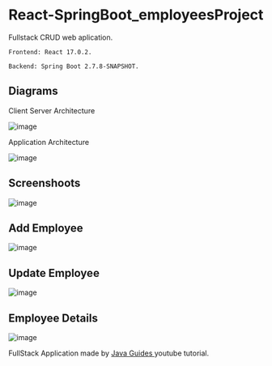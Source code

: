 # React-SpringBoot_employeesProject
Fullstack CRUD web aplication.
```
Frontend: React 17.0.2.
```
```
Backend: Spring Boot 2.7.8-SNAPSHOT.
```
## Diagrams
Client Server Architecture

![image](https://user-images.githubusercontent.com/67779237/126106242-6270c3fd-6853-4f0a-8da4-dafc564c4fb4.png)

Application Architecture

![image](https://user-images.githubusercontent.com/67779237/126106327-a7738577-8108-4908-82dc-8e1d3b646f31.png)

## Screenshoots
![image](https://user-images.githubusercontent.com/67779237/126105642-b7cbc127-9f66-42f3-8c1a-676520e74f96.png)

## Add Employee
![image](https://user-images.githubusercontent.com/67779237/126105689-59f20d25-1400-4e38-8228-d63550fe2cac.png)

## Update Employee
![image](https://user-images.githubusercontent.com/67779237/126105733-5fb3d22f-d526-4b86-8fd4-73cac6837e98.png)

## Employee Details
![image](https://user-images.githubusercontent.com/67779237/126105781-59dbb9ee-83ac-44fa-acba-45e6af408cbd.png)


FullStack Application made by <a href="https://youtube.com/playlist?list=PLGRDMO4rOGcNLnW1L2vgsExTBg-VPoZHr">Java Guides </a> youtube tutorial.

